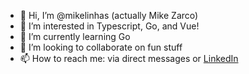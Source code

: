 - 👋 Hi, I’m @mikelinhas (actually Mike Zarco)
- 👀 I’m interested in Typescript, Go, and Vue!
- 🌱 I’m currently learning Go
- 💞️ I’m looking to collaborate on fun stuff
- 📫 How to reach me: via direct messages or [LinkedIn](https://www.linkedin.com/in/miguelzarco/)

<!---
mikelinhas/mikelinhas is a ✨ special ✨ repository because its `README.md` (this file) appears on your GitHub profile.
You can click the Preview link to take a look at your changes.
--->
